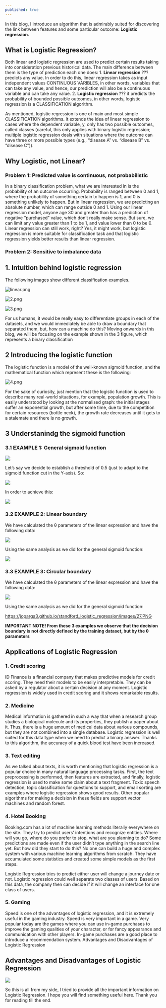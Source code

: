 ```yaml
---
published: true
---
```

In this blog, I introduce an algorithm that is admirably suited for discovering the link between features and some particular outcome: **Logistic regression.**

##  What is Logistic Regression?
Both linear and logistic regression are used to predict certain results taking into consideration previous historical data. The main difference between them is the type of prediction each one does: 1. **Linear regression** ??? predicts any value. In order to do this, linear regression takes as input independent values CONTINUOUS VARIBLES, in other words, variables that can take any value, and hence, our prediction will also be a continuous variable and can take any value. 2. **Logistic regression** ??? it predicts the probability of bounded possible outcomes, in other words, logistic regression is a CLASSIFICATION algorithm.


As mentioned, logistic regression is one of main and most simple CLASSIFICATION algorithms. It extends the idea of linear regression to cases where the dependent variable, y, only has two possible outcomes, called classes (careful, this only applies with binary logistic regression; multiple logistic regression deals with situations where the outcome can have three or more possible types (e.g., “disease A” vs. “disease B” vs. “disease C”)).


##  Why Logistic, not Linear?

### Problem 1: Predicted value is continuous, not probabilistic

In a binary classification problem, what we are interested in is the probability of an outcome occurring. Probability is ranged between 0 and 1, where the probability of something certain to happen is 1, and 0 is something unlikely to happen. But in linear regression, we are predicting an absolute number, which can range outside 0 and 1.
Using our linear regression model, anyone age 30 and greater than has a prediction of negative “purchased” value, which don’t really make sense. But sure, we can limit any value greater than 1 to be 1, and value lower than 0 to be 0. Linear regression can still work, right?
Yes, it might work, but logistic regression is more suitable for classification task and that logistic regression yields better results than linear regression. 

### Problem 2: Sensitive to imbalance data

## 1. Intuition behind logistic regression
The following images show different classification examples.


![linear.png]({{site.baseurl}}/_posts/linear.png)


![2.png]({{site.baseurl}}/_posts/2.png)


![3.png]({{site.baseurl}}/_posts/3.png)


For us humans, it would be really easy to differentiate groups in each of the datasets, and we would immediately be able to draw a boundary that separated them, but, how can a machine do this? Moving onwards in this blog, we will be focusing on the example shown in the 3 figure, which represents a binary classification


## 2 Introducing the logistic function
The logistic function is a model of the well-known sigmoid function, and the mathematical function which represent these is the following:

![4.png]({{site.baseurl}}/_posts/4.png)


For the sake of curiosity, just mention that the logistic function is used to describe many real-world situations, for example, population growth. This is easily understood by looking at the normalised graph: the initial stages suffer an exponential growth, but after some time, due to the competition for certain resources (bottle neck), the growth rate decreases until it gets to a stalemate and there is no growth.

## 3 Understanindg the sigmoid function
### 3.1 EXAMPLE 1: General sigmoid function

![]({{site.baseurl}}/https://joparga3.github.io/standford_logistic_regression/images/19.PNG)

Let’s say we decide to establish a threshold of 0.5 (just to adapt to the sigmoid function cut in the Y-axis). So:


![]({{site.baseurl}}/https://joparga3.github.io/standford_logistic_regression/images/20.PNG)


In order to achieve this:


![]({{site.baseurl}}/https://joparga3.github.io/standford_logistic_regression/images/21.PNG)


### 3.2 EXAMPLE 2: Linear boundary

We have calculated the θ parameters of the linear expression and have the following data:

![]({{site.baseurl}}/https://joparga3.github.io/standford_logistic_regression/images/22.PNG)


Using the same analysis as we did for the general sigmoid function:


![]({{site.baseurl}}/https://joparga3.github.io/standford_logistic_regression/images/23.PNG)


### 3.3 EXAMPLE 3: Circular boundary


We have calculated the θ parameters of the linear expression and have the following data:


![]({{site.baseurl}}/https://joparga3.github.io/standford_logistic_regression/images/25.PNG)


Using the same analysis as we did for the general sigmoid function:


https://joparga3.github.io/standford_logistic_regression/images/27.PNG


**IMPORTANT NOTE! From these 3 examples we observe that the decision boundary is not directly defined by the training dataset, but by the θ parameters**



## Applications of Logistic Regression
### 1. Credit scoring
ID Finance is a financial company that makes predictive models for credit scoring. They need their models to be easily interpretable. They can be asked by a regulator about a certain decision at any moment. Logistic regression is widely used in credit scoring and it shows remarkable results.


### 2. Medicine
Medical information is gathered in such a way that when a research group studies a biological molecule and its properties, they publish a paper about it. Thus, there is a huge amount of medical data about various compounds, but they are not combined into a single database.
Logistic regression is well suited for this data type when we need to predict a binary answer. Thanks to this algorithm, the accuracy of a quick blood test have been increased.


### 3. Text editing
As we talked about texts, it is worth mentioning that logistic regression is a popular choice in many natural language processing tasks. First, the text preprocessing is performed, then features are extracted, and finally, logistic regression is used to make some claim about a text fragment. Toxic speech detection, topic classification for questions to support, and email sorting are examples where logistic regression shows good results. Other popular algorithms for making a decision in these fields are support vector machines and random forest.


### 4. Hotel Booking


Booking.com has a lot of machine learning methods literally everywhere on the site. They try to predict users’ intentions and recognize entities. Where will you go, where do you prefer to stop, what are you planning to do? Some predictions are made even if the user didn’t type anything in the search line yet. But how did they start to do this? No one can build a huge and complex system with various machine learning algorithms from scratch. They have accumulated some statistics and created some simple models as the first steps.


Logistic Regression tries to predict either user will change a journey date or not. Logistic regression could well separate two classes of users. Based on this data, the company then can decide if it will change an interface for one class of users.


### 5. Gaming
Speed is one of the advantages of logistic regression, and it is extremely useful in the gaming industry. Speed is very important in a game. Very popular today are the games where you can use in-game purchases to improve the gaming qualities of your character, or for fancy appearance and communication with other players. In-game purchases are a good place to introduce a recommendation system.
Advantages and Disadvantages of Logistic Regression


## Advantages and Disadvantages of Logistic Regression

![]({{site.baseurl}}/https://miro.medium.com/max/3600/1*Y_zp2gQu_Hj8pHyvq-xflQ.png)


So this is all from my side, I tried to provide all the important information on Logistic Regression. I hope you will find something useful here. Thank you for reading till the end.
